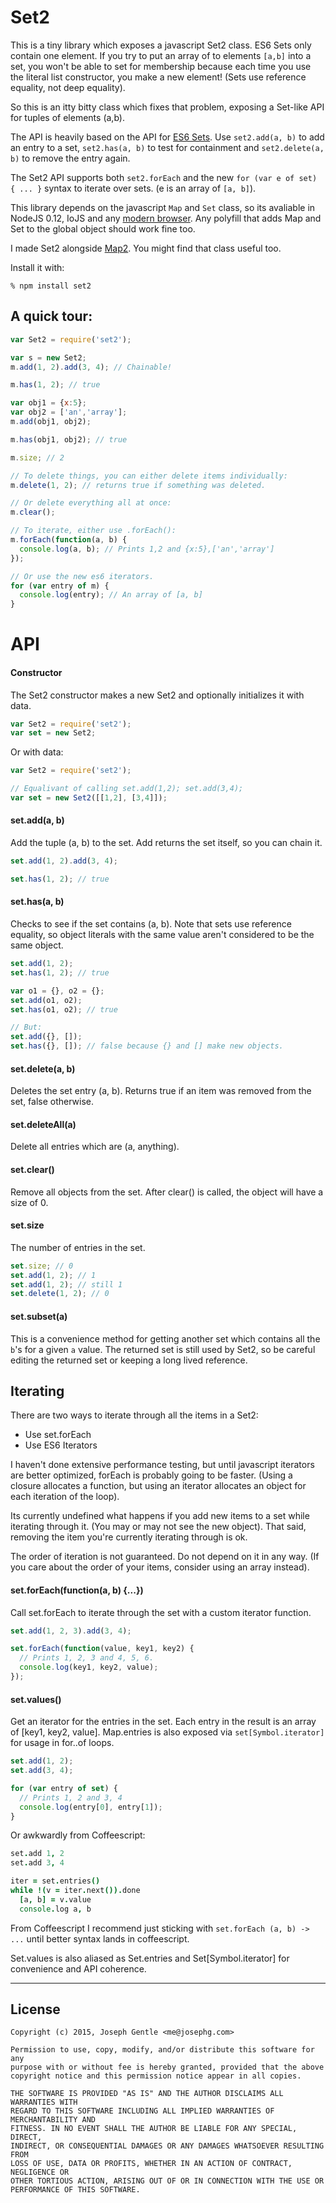 # Set2

This is a tiny library which exposes a javascript Set2 class. ES6 Sets only
contain one element. If you try to put an array of to elements `[a,b]` into a
set, you won't be able to set for membership because each time you use the
literal list constructor, you make a new element! (Sets use reference
equality, not deep equality).

So this is an itty bitty class which fixes that problem, exposing a Set-like
API for tuples of elements (a,b).

The API is heavily based on the API for [ES6
Sets](https://developer.mozilla.org/en-US/docs/Web/JavaScript/Reference/Global_Objects/Set).
Use `set2.add(a, b)` to add an entry to a set, `set2.has(a, b)` to test for
containment and `set2.delete(a, b)` to remove the entry again.

The Set2 API supports both `set2.forEach` and the new `for (var e of set) { ...
}` syntax to iterate over sets. (e is an array of `[a, b]`).

This library depends on the javascript `Map` and `Set` class, so its avaliable
in NodeJS 0.12, IoJS and any [modern
browser](https://kangax.github.io/compat-table/es6/#Map). Any polyfill that
adds Map and Set to the global object should work fine too.

I made Set2 alongside [Map2](http://github.com/josephg/map2). You might find
that class useful too.

Install it with:

```
% npm install set2
```


## A quick tour:

```javascript
var Set2 = require('set2');

var s = new Set2;
m.add(1, 2).add(3, 4); // Chainable!

m.has(1, 2); // true

var obj1 = {x:5};
var obj2 = ['an','array'];
m.add(obj1, obj2);

m.has(obj1, obj2); // true

m.size; // 2

// To delete things, you can either delete items individually:
m.delete(1, 2); // returns true if something was deleted.

// Or delete everything all at once:
m.clear();

// To iterate, either use .forEach():
m.forEach(function(a, b) {
  console.log(a, b); // Prints 1,2 and {x:5},['an','array'] 
});

// Or use the new es6 iterators.
for (var entry of m) {
  console.log(entry); // An array of [a, b]
}
```


# API

#### Constructor

The Set2 constructor makes a new Set2 and optionally initializes it with data.

```javascript
var Set2 = require('set2');
var set = new Set2;
```

Or with data:

```javascript
var Set2 = require('set2');

// Equalivant of calling set.add(1,2); set.add(3,4);
var set = new Set2([[1,2], [3,4]]);
```


#### set.add(a, b)

Add the tuple (a, b) to the set. Add returns the set itself, so you can chain it.

```javascript
set.add(1, 2).add(3, 4);

set.has(1, 2); // true
```


#### set.has(a, b)

Checks to see if the set contains (a, b). Note that sets use reference
equality, so object literals with the same value aren't considered to be the
same object.

```javascript
set.add(1, 2);
set.has(1, 2); // true

var o1 = {}, o2 = {};
set.add(o1, o2);
set.has(o1, o2); // true

// But:
set.add({}, []);
set.has({}, []); // false because {} and [] make new objects.
```


#### set.delete(a, b)

Deletes the set entry (a, b). Returns true if an item was removed from
the set, false otherwise.

#### set.deleteAll(a)

Delete all entries which are (a, anything).


#### set.clear()

Remove all objects from the set. After clear() is called, the object will have a size of 0.


#### set.size

The number of entries in the set.

```javascript
set.size; // 0
set.add(1, 2); // 1
set.add(1, 2); // still 1
set.delete(1, 2); // 0
```


#### set.subset(a)

This is a convenience method for getting another set which contains all the
`b`'s for a given `a` value. The returned set is still used by Set2, so be careful editing the returned set or keeping a long lived reference.


## Iterating

There are two ways to iterate through all the items in a Set2:

- Use set.forEach
- Use ES6 Iterators

I haven't done extensive performance testing, but until javascript iterators
are better optimized, forEach is probably going to be faster. (Using a closure
allocates a function, but using an iterator allocates an object for each
iteration of the loop).

Its currently undefined what happens if you add new items to a set while
iterating through it. (You may or may not see the new object). That said,
removing the item you're currently iterating through is ok.

The order of iteration is not guaranteed. Do not depend on it in any way. (If
you care about the order of your items, consider using an array instead).


#### set.forEach(function(a, b) {...})

Call set.forEach to iterate through the set with a custom iterator function.

```javascript
set.add(1, 2, 3).add(3, 4);

set.forEach(function(value, key1, key2) {
  // Prints 1, 2, 3 and 4, 5, 6.
  console.log(key1, key2, value);
});
```


#### set.values()

Get an iterator for the entries in the set. Each entry in the result is an
array of [key1, key2, value]. Map.entries is also exposed via
`set[Symbol.iterator]` for usage in for..of loops.

```javascript
set.add(1, 2);
set.add(3, 4);

for (var entry of set) {
  // Prints 1, 2 and 3, 4
  console.log(entry[0], entry[1]);
}
```

Or awkwardly from Coffeescript:

```coffeescript
set.add 1, 2
set.add 3, 4

iter = set.entries()
while !(v = iter.next()).done
  [a, b] = v.value
  console.log a, b
```

From Coffeescript I recommend just sticking with `set.forEach (a, b) -> ...`
until better syntax lands in coffeescript.

Set.values is also aliased as Set.entries and Set[Symbol.iterator] for
convenience and API coherence.


---

## License

```
Copyright (c) 2015, Joseph Gentle <me@josephg.com>

Permission to use, copy, modify, and/or distribute this software for any
purpose with or without fee is hereby granted, provided that the above
copyright notice and this permission notice appear in all copies.

THE SOFTWARE IS PROVIDED "AS IS" AND THE AUTHOR DISCLAIMS ALL WARRANTIES WITH
REGARD TO THIS SOFTWARE INCLUDING ALL IMPLIED WARRANTIES OF MERCHANTABILITY AND
FITNESS. IN NO EVENT SHALL THE AUTHOR BE LIABLE FOR ANY SPECIAL, DIRECT,
INDIRECT, OR CONSEQUENTIAL DAMAGES OR ANY DAMAGES WHATSOEVER RESULTING FROM
LOSS OF USE, DATA OR PROFITS, WHETHER IN AN ACTION OF CONTRACT, NEGLIGENCE OR
OTHER TORTIOUS ACTION, ARISING OUT OF OR IN CONNECTION WITH THE USE OR
PERFORMANCE OF THIS SOFTWARE.
```
